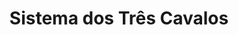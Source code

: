 ---
title: Sistema dos Três Cavalos
tags:
  - v1
aliases:
  - Sistema dos Três Cavalos
created_at: 2024-07-12T20:04:14-03:00
updated_at: 2024-08-05T12:49:42-03:00
---